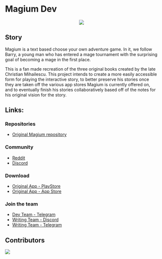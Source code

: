 # Magium Dev

<div align="center">
    <img src="public/images/magium.ico" />
</div>

## Story

Magium is a text based choose your own adventure game. In it, we follow Barry, a young man who has entered a mage
tournament with the surprising goal of becoming a mage in the first place.

This is a fan made recreation of the three original books created by the late Christian Mihailescu. This project intends
to create a more easily accessible form for playing the interactive story, to better preserve his stories once they are
taken off the various app stores Magium is currently offered on, and to eventually finish his stories collaboratively
based off of the notes for his original vision for the story.

## Links:

### Repositories

- [Original Magium repository](https://github.com/raduprv/Magium/tree/main?tab=MIT-1-ov-file)

### Community

- [Reddit](https://www.reddit.com/r/Magium/)
- [Discord](https://discord.com/invite/cF3EDRmK)

### Download

- [Original App - PlayStore](https://play.google.com/store/apps/details?id=com.magiumgames.magium)
- [Original App - App Store](https://apps.apple.com/us/app/magium-text-adventure-cyoa/id1229498009)

### Join the team

- [Dev Team - Telegram](https://t.me/+xZaRFbK1P7wxYjI8)
- [Writing Team - Discord](https://discord.com/invite/cF3EDRmK)
- [Writing Team - Telegram](https://t.me/+ElJa-3ImQcVkZDBl)

## Contributors

<a href="https://github.com/thuiop/magium-dev/graphs/contributors">
  <img src="https://contrib.rocks/image?repo=thuiop/magium-dev" />
</a>

